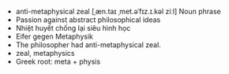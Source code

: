 - anti-metaphysical zeal	[ˌæn.taɪ ˌmet.əˈfɪz.ɪ.kəl ziːl]	Noun phrase
- Passion against abstract philosophical ideas
- Nhiệt huyết chống lại siêu hình học
- Eifer gegen Metaphysik
- The philosopher had anti-metaphysical zeal.
- zeal, metaphysics
- Greek root: meta + physis